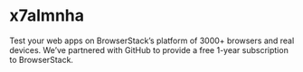 # x7almnha
Test your web apps on BrowserStack’s platform of 3000+ browsers and real devices. We’ve partnered with GitHub to provide a free 1-year subscription to BrowserStack.
